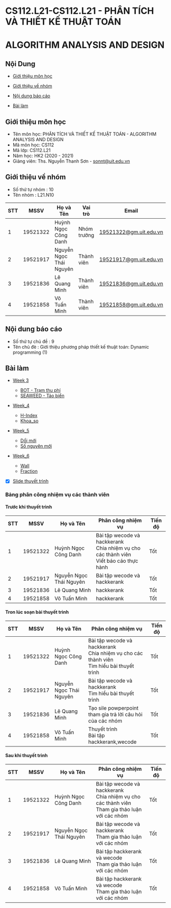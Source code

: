 # CS112.L21-CS112.L21 - PHÂN TÍCH VÀ THIẾT KẾ THUẬT TOÁN
# ALGORITHM ANALYSIS AND DESIGN
## Nội Dung
* [Giới thiệu môn học](#giới-thiệu-môn-học)

* [Giới thiệu về nhóm](#giới-thiệu-về-nhóm)

* [Nội dung báo cáo](#nội-dung-báo-cáo)
* [Bài làm](#bài-làm)
## Giới thiệu môn học
* Tên môn học: PHÂN TÍCH VÀ THIẾT KẾ THUẬT TOÁN - ALGORITHM ANALYSIS AND DESIGN
* Mã môn học: CS112
* Mã lớp: CS112.L21
* Năm học: HK2 (2020 - 2021)
* Giảng viên: Ths. Nguyễn Thanh Sơn - sonnt@uit.edu.vn
## Giới thiệu về nhóm
* Số thứ tự nhóm : 10
* Tên nhóm : L21.N10

|  STT	| MSSV  	| Họ và Tên  	| Vai trò  	| Email  	|
|---	|---	|--------------	|---	|---	|
|  1 	|  19521322 	| Huỳnh Ngọc Công Danh  	| Nhóm trưởng  	| 19521322@gm.uit.edu.vn  	|
|  2	|  19521917 	| Nguyễn Ngọc Thái Nguyên  	| Thành viên  	| 19521917@gm.uit.edu.vn  	|
|  3	| 19521836  	|  Lê Quang Minh 	|  Thành viên 	| 19521836@gm.uit.edu.vn  	|
|  4	| 19521858  	|  Võ Tuấn Minh 	|  Thành viên 	| 19521858@gm.uit.edu.vn  	|
## Nội dung báo cáo
* Số thứ tự chủ đề : 9
* Tên chủ đè : Giới thiệu phương pháp thiết kế thuật toán: Dynamic programming (1)
## Bài làm
* [Week 3][0]
  * [BOT - Trạm thu phí][1]
  * [SEAWEED - Tảo biển][2]

* [Week_4][3]
  * [H-Index][4]
  * [Khoa_so][5] 
* [Week_5][6]
  * [Dổi mới][7]
  * [Số nguyên mới][8]
* [Week_6][9]
  * [Wall][10]
  * [Fraction][11]

- [x] [Slide thuyết trình][100]

### Bảng phân công nhiệm vụ các thành viên

#### Trước khi thuyết trình

|  STT	| MSSV  	| Họ và Tên  	| Phân công nhiệm vụ  	| Tiến độ  	|
|---	|---	|--------------	|-------------------------------------	|---	|
|  1 	|  19521322 	| Huỳnh Ngọc Công Danh  	| Bài tập wecode và hackkerank<br>Chia nhiệm vụ cho các thành viên<br>Viết báo cáo thực hành<br>   	| Tốt  	|
|  2	|  19521917 	| Nguyễn Ngọc Thái Nguyên  	| Bài tập wecode và hackkerank | Tốt  	|
|  3	| 19521836  	|  Lê Quang Minh 	|  hackkerank 	|  Tốt 	|
|  4	| 19521858  	|  Võ Tuấn Minh 	| hackkerank   	| Tốt  	|

#### Tron lúc soạn bài thuyết trình

|  STT	| MSSV  	| Họ và Tên  	| Phân công nhiệm vụ  	| Tiến độ  	|
|---	|---	|--------------	|-------------------------------------	|---	|
|  1 	|  19521322 	| Huỳnh Ngọc Công Danh  	| Bài tập wecode và hackkerank<br>Chia nhiệm vụ cho các thành viên<br>Tìm hiểu bài thuyết trình<br>   	| Tốt  	|
|  2	|  19521917 	| Nguyễn Ngọc Thái Nguyên  	| Bài tập wecode và hackkerank<br>Tìm hiểu bài thuyết trình | Tốt  	|
|  3	| 19521836  	|  Lê Quang Minh 	|  Tạo sile powperpoint<br>tham gia trả lời câu hỏi của các nhóm<br> 	|  Tốt 	|
|  4	| 19521858  	|  Võ Tuấn Minh 	| Thuyết trình<br>Bài tập hackkerank,wecode  	| Tốt  	|

#### Sau khi thuyết trình

|  STT	| MSSV  	| Họ và Tên  	| Phân công nhiệm vụ  	| Tiến độ  	|
|---	|---	|--------------	|-------------------------------------	|---	|
|  1 	|  19521322 	| Huỳnh Ngọc Công Danh  	| Bài tập wecode và hackkerank<br>Chia nhiệm vụ cho các thành viên<br>Tham gia thảo luận với các nhóm  	| Tốt  	|
|  2	|  19521917 	| Nguyễn Ngọc Thái Nguyên  	| Bài tập wecode và hackkerank<br>Tham gia thảo luận với các nhóm | Tốt  	|
|  3	| 19521836  	|  Lê Quang Minh 	|  Bài tập hackkerank và wecode<br>Tham gia thảo luận với các nhóm 	|  Tốt 	|
|  4	| 19521858  	|  Võ Tuấn Minh 	| Bài tập hackkerank và wecode<br>Tham gia thảo luận với các nhóm 	| Tốt  	|

[0]:https://github.com/danhhuynh25029/CS112.L21/tree/master/Week_3

[1]:https://github.com/danhhuynh25029/CS112.L21/tree/master/Week_3/BOT

[2]:https://github.com/danhhuynh25029/CS112.L21/tree/master/Week_3/SEAWEED

[3]:https://github.com/danhhuynh25029/CS112.L21/tree/master/Week_4

[4]:https://github.com/danhhuynh25029/CS112.L21/tree/master/Week_4/H-Index

[5]:https://github.com/danhhuynh25029/CS112.L21/tree/master/Week_4/Khoa_so

[6]:https://github.com/danhhuynh25029/CS112.L21/tree/master/Week_5

[7]:https://github.com/danhhuynh25029/CS112.L21/tree/master/Week_5/Doimoi

[8]:https://github.com/danhhuynh25029/CS112.L21/tree/master/Week_5/Songuyenmoi

[9]:https://github.com/danhhuynh25029/CS112.L21/tree/master/Week_6

[10]:https://github.com/danhhuynh25029/CS112.L21/tree/master/Week_6/Wall

[11]:https://github.com/danhhuynh25029/CS112.L21/tree/master/Week_6/Fraction

[100]:https://github.com/danhhuynh25029/CS112.L21/tree/master/SlideDynamicProgramming


